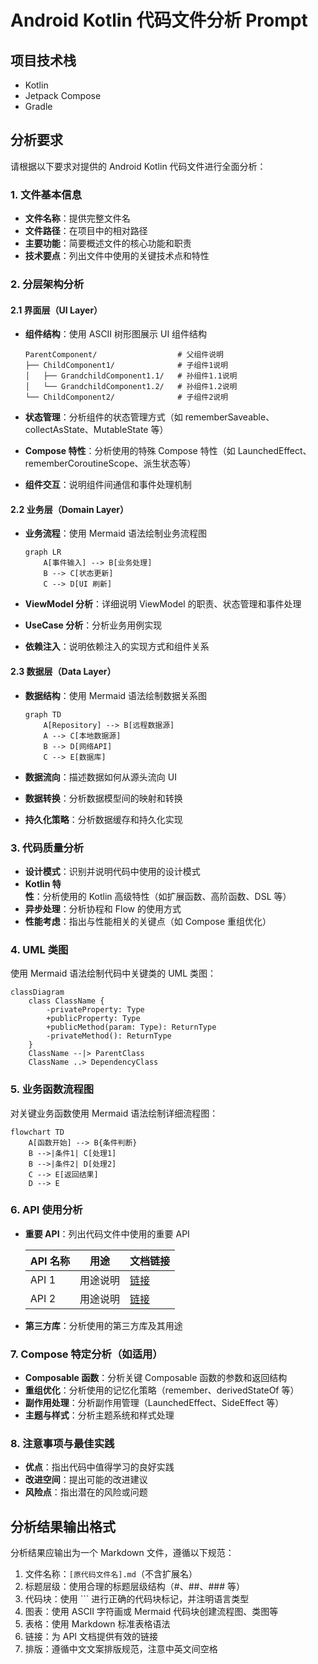 # Android Kotlin 代码文件分析 Prompt

## 项目技术栈

- Kotlin
- Jetpack Compose
- Gradle

## 分析要求

请根据以下要求对提供的 Android Kotlin 代码文件进行全面分析：

### 1. 文件基本信息

- **文件名称**：提供完整文件名
- **文件路径**：在项目中的相对路径
- **主要功能**：简要概述文件的核心功能和职责
- **技术要点**：列出文件中使用的关键技术点和特性

### 2. 分层架构分析

#### 2.1 界面层（UI Layer）

- **组件结构**：使用 ASCII 树形图展示 UI 组件结构

  ```plaintext
  ParentComponent/                  # 父组件说明
  ├── ChildComponent1/              # 子组件1说明
  │   ├── GrandchildComponent1.1/   # 孙组件1.1说明
  │   └── GrandchildComponent1.2/   # 孙组件1.2说明
  └── ChildComponent2/              # 子组件2说明
  ```

- **状态管理**：分析组件的状态管理方式（如 rememberSaveable、collectAsState、MutableState 等）
- **Compose 特性**：分析使用的特殊 Compose 特性（如 LaunchedEffect、rememberCoroutineScope、派生状态等）
- **组件交互**：说明组件间通信和事件处理机制

#### 2.2 业务层（Domain Layer）

- **业务流程**：使用 Mermaid 语法绘制业务流程图

  ```mermaid
  graph LR
      A[事件输入] --> B[业务处理]
      B --> C[状态更新]
      C --> D[UI 刷新]
  ```

- **ViewModel 分析**：详细说明 ViewModel 的职责、状态管理和事件处理
- **UseCase 分析**：分析业务用例实现
- **依赖注入**：说明依赖注入的实现方式和组件关系

#### 2.3 数据层（Data Layer）

- **数据结构**：使用 Mermaid 语法绘制数据关系图

  ```mermaid
  graph TD
      A[Repository] --> B[远程数据源]
      A --> C[本地数据源]
      B --> D[网络API]
      C --> E[数据库]
  ```

- **数据流向**：描述数据如何从源头流向 UI
- **数据转换**：分析数据模型间的映射和转换
- **持久化策略**：分析数据缓存和持久化实现

### 3. 代码质量分析

- **设计模式**：识别并说明代码中使用的设计模式
- **Kotlin 特性**：分析使用的 Kotlin 高级特性（如扩展函数、高阶函数、DSL 等）
- **异步处理**：分析协程和 Flow 的使用方式
- **性能考虑**：指出与性能相关的关键点（如 Compose 重组优化）

### 4. UML 类图

使用 Mermaid 语法绘制代码中关键类的 UML 类图：

```mermaid
classDiagram
    class ClassName {
        -privateProperty: Type
        +publicProperty: Type
        +publicMethod(param: Type): ReturnType
        -privateMethod(): ReturnType
    }
    ClassName --|> ParentClass
    ClassName ..> DependencyClass
```

### 5. 业务函数流程图

对关键业务函数使用 Mermaid 语法绘制详细流程图：

```mermaid
flowchart TD
    A[函数开始] --> B{条件判断}
    B -->|条件1| C[处理1]
    B -->|条件2| D[处理2]
    C --> E[返回结果]
    D --> E
```

### 6. API 使用分析

- **重要 API**：列出代码文件中使用的重要 API

  | API 名称 | 用途 | 文档链接 |
  |---------|------|---------|
  | API 1   | 用途说明 | [链接](https://example.com) |
  | API 2   | 用途说明 | [链接](https://example.com) |

- **第三方库**：分析使用的第三方库及其用途

### 7. Compose 特定分析（如适用）

- **Composable 函数**：分析关键 Composable 函数的参数和返回结构
- **重组优化**：分析使用的记忆化策略（remember、derivedStateOf 等）
- **副作用处理**：分析副作用管理（LaunchedEffect、SideEffect 等）
- **主题与样式**：分析主题系统和样式处理

### 8. 注意事项与最佳实践

- **优点**：指出代码中值得学习的良好实践
- **改进空间**：提出可能的改进建议
- **风险点**：指出潜在的风险或问题

## 分析结果输出格式

分析结果应输出为一个 Markdown 文件，遵循以下规范：

1. 文件名称：`[原代码文件名].md`（不含扩展名）
2. 标题层级：使用合理的标题层级结构（#、##、### 等）
3. 代码块：使用 ``` 进行正确的代码块标记，并注明语言类型
4. 图表：使用 ASCII 字符画或 Mermaid 代码块创建流程图、类图等
5. 表格：使用 Markdown 标准表格语法
6. 链接：为 API 文档提供有效的链接
7. 排版：遵循中文文案排版规范，注意中英文间空格
